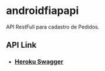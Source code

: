 # androidfiapapi
API RestFull para cadastro de Pedidos.

## API Link

- ### [Heroku Swagger](https://androidfiapapi.herokuapp.com/swagger-ui.html)
